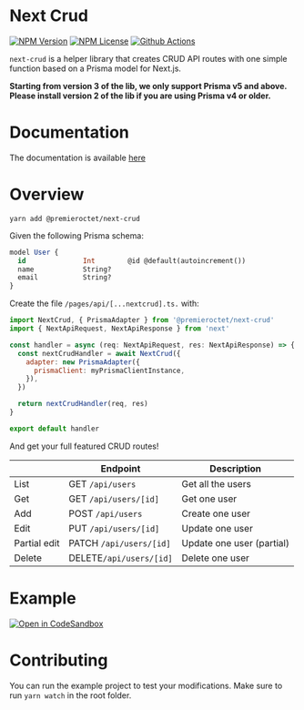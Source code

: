 # Next Crud

[![NPM Version](https://img.shields.io/npm/v/@premieroctet/next-crud/latest)](https://www.npmjs.com/package/@premieroctet/next-crud)
[![NPM License](https://img.shields.io/npm/l/all-contributors.svg?style=flat)](https://github.com/premieroctet/next-crud/blob/master/LICENSE)
[![Github Actions](https://github.com/premieroctet/next-crud/workflows/next-crud/badge.svg)](https://github.com/premieroctet/next-crud/actions?query=workflow%3Anext-crud)

`next-crud` is a helper library that creates CRUD API routes with one simple function based on a Prisma model for Next.js.

**Starting from version 3 of the lib, we only support Prisma v5 and above. Please install version 2 of the lib if you are using Prisma v4 or older.**

# Documentation

The documentation is available [here](https://next-crud.js.org/)

# Overview

`yarn add @premieroctet/next-crud`

Given the following Prisma schema:

```sql
model User {
  id              Int        @id @default(autoincrement())
  name            String?
  email           String?
}
```

Create the file `/pages/api/[...nextcrud].ts.` with:

```javascript
import NextCrud, { PrismaAdapter } from '@premieroctet/next-crud'
import { NextApiRequest, NextApiResponse } from 'next'

const handler = async (req: NextApiRequest, res: NextApiResponse) => {
  const nextCrudHandler = await NextCrud({
    adapter: new PrismaAdapter({
      prismaClient: myPrismaClientInstance,
    }),
  })

  return nextCrudHandler(req, res)
}

export default handler
```

And get your full featured CRUD routes!

|              | Endpoint                | Description               |
| ------------ | ----------------------- | ------------------------- |
| List         | GET `/api/users`        | Get all the users         |
| Get          | GET `/api/users/[id]`   | Get one user              |
| Add          | POST `/api/users`       | Create one user           |
| Edit         | PUT `/api/users/[id]`   | Update one user           |
| Partial edit | PATCH `/api/users/[id]` | Update one user (partial) |
| Delete       | DELETE`/api/users/[id]` | Delete one user           |

# Example

[![Open in CodeSandbox](https://img.shields.io/badge/Open%20in-CodeSandbox-blue?style=flat-square&logo=codesandbox)](https://codesandbox.io/s/next-crud-demo-qj3gn)

# Contributing

You can run the example project to test your modifications. Make sure to run `yarn watch` in the root folder.
